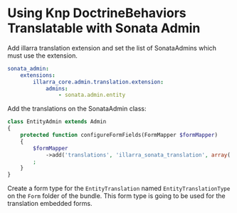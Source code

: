 Using Knp DoctrineBehaviors Translatable with Sonata Admin
==========================================================

Add illarra translation extension and set the list of SonataAdmins which must
use the extension.

```yaml
sonata_admin:
    extensions:
        illarra_core.admin.translation.extension:
            admins:
                - sonata.admin.entity
```

Add the translations on the SonataAdmin class:

```php
class EntityAdmin extends Admin
{
    protected function configureFormFields(FormMapper $formMapper)
    {
        $formMapper
            ->add('translations', 'illarra_sonata_translation', array('admin' => $this))
        ;
    }
}
```

Create a form type for the `EntityTranslation` named `EntityTranslationType` on 
the `Form` folder of the bundle. This form type is going to be used for the
translation embedded forms.